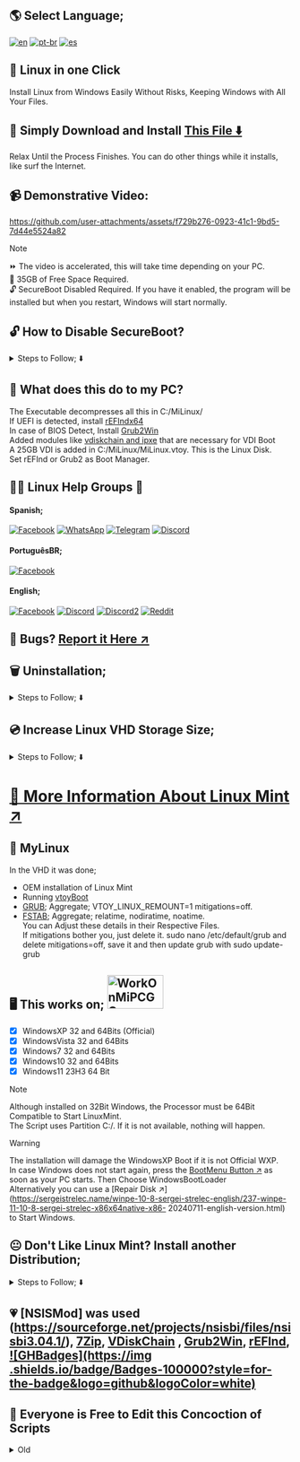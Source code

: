 ## 🌎 Select Language;
[![en](https://img.shields.io/badge/English-red.svg)](README.md)
[![pt-br](https://img.shields.io/badge/Português-pt--br-green.svg)](README.pt-br.md)
[![es](https://img.shields.io/badge/Espa%C3%B1ol-es-yellow.svg)](README.es.md)

## 🐧 Linux in one Click
Install Linux from Windows Easily
Without Risks, Keeping Windows with All Your Files.
## 💾 Simply Download and Install [This File ⬇️](https://master.dl.sourceforge.net/project/linuxoneclick/MiLinuxVDI.exe?viasf=1)
Relax Until the Process Finishes. You can do other things while it installs, like surf the Internet.

## 📹 Demonstrative Video:
https://github.com/user-attachments/assets/f729b276-0923-41c1-9bd5-7d44e5524a82
>[!NOTE]
> ⏩ The video is accelerated, this will take time depending on your PC.<br>
> 💽 35GB of Free Space Required. <br>
> 🔓 SecureBoot Disabled Required. If you have it enabled, the program will be installed but when you restart, Windows will start normally.
## 🔓 How to Disable SecureBoot?
<details>
<summary>Steps to Follow; ⬇️</summary>
<h2> 🔏 What is SecureBoot? </h2>
SecureBoot is a Security System which prevents non-certified programs from starting with the System. <br>
Unfortunately this Script Requires having SecureBoot Disabled since it is not signed by Microsoft

### 👨‍💻 Disable SecureBoot from BIOS;
To Deactivate SecureBoot with this method, you must restart the PC, and when it turns on, you must press the `Setup` key that appears on the screen. This is usually `F2` `F12` or `DEL` <br>
Then Search through the keyboard arrows for the Section `System\System`, `Start\Boot`, `Security` and in a Sub Menu SecureBoot should appear, set it to off, save and restart. <br>
This varies by PC, Here are some Examples; <br>
[![Dell](https://img.shields.io/badge/dell-007DB8?style=for-the-badge&logo=dell&logoColor=white)](https://www.dell.com/support/contents/ en-mx/videos/videoplayer/how-to-enable-secure-boot/6333794882112?lwp=rt) [![Asus](https://img.shields.io/badge/Asus-black?style=for- the-badge&logo=asus&logoColor=white)](https://www.youtube.com/watch?v=8nxl-ZzjapA) [![Acer](https://img.shields.io/badge/acer-83B81A? style=for-the-badge&logo=acer&logoColor=white)](https://www.youtube.com/watch?v=fziNzTmiwPE) [![HP](https://img.shields.io/badge/hp- 0096D6?style=for-the-badge&logo=hp&logoColor=white)](https://www.youtube.com/watch?v=mh5mDCw5L4M) [![Lenovo](https://img.shields.io/badge/ lenovo-E2231A?style=for-the-badge&logo=lenovo&logoColor=white)](https://support.lenovo.com/cl/es/videos/nvid500424-disable-and-enable-secure-boot-in-bios- lenovo-support-quick-tips) [![Samsung]( https://img.shields.io/badge/samsung-1428A0?style=for-the-badge&logo=Samsung&logoColor=white)](https://www. youtube.com/watch?v=4GPmc8QVCQE) [![MSI](https://img.shields.io/badge/MSI-FF0000?style=for-the-badge&logo=msi&logoColor=white)](https:// www.youtube.com/watch?v=EypQEavuO_8) [![]()]() [![]()]()
<details>
<summary>Lenovo ThinkPad</summary>
Here 2 Examples; <br>
Old Versions;
https://youtu.be/_MeUEWgv8i4?t=146 <br>
New Versions <br>
<video src="https://github.com/user-attachments/assets/1517bb59-abd1-43a2-9a51-0ef32ccd21db"/>

</details>
<details>
<summary>HP</summary>
You should restart your PC and when the screen turns on, quickly press the 'ESC' key and this menu will appear <br>
<img src="https://github.com/user-attachments/assets/61ba5f8b-7b1d-4323-94c2-36a757129b33"> <br>
Then you will have to choose `F10` <br>
A gray menu will open. With the Arrows on the keyboard you must go to the "System Security" Section and select "Startup Options" <br>
<img src="https://github.com/user-attachments/assets/52cbe76b-4613-430e-840c-bf8828a8ebc8"> <br>
Then `Enter` in SecureBoot and Set it to Disabled. <br>
<img src="https://github.com/user-attachments/assets/dc00844f-1067-47c1-afed-32c128222120"> <br>
Now Press `F10` or go to the Save and Restart Section. Reboot and Everything Ready.
</details>

<details>
<summary>Gigabyte</summary>
You must restart and when it turns on, press the 'DEL' key to display the menu. Then go to the System or BIOS Section and Select SecureBoot <br>
<img src="https://github.com/user-attachments/assets/284ecb93-4284-42af-b042-0a15faf6a894" width="350" height="240" /> <br>
Then select SecureBoot, enter and Disable/OFF. <br>
<img src="https://github.com/user-attachments/assets/cbff9304-1fb4-455f-9808-a8ccc3c93659" width="350" height="240" /> <br>
Now go to Save and Restart.


</details>
</details>

## 🤨 What does this do to my PC?
The Executable decompresses all this in C:/MiLinux/ <br>
If UEFI is detected, install [rEFIndx64](https://www.rodsbooks.com/refind/) <br>
In case of BIOS Detect, Install [Grub2Win](https://sourceforge.net/projects/grub2win/) <br>
Added modules like [vdiskchain and ipxe](https://github.com/ventoy/vdiskchain) that are necessary for VDI Boot <br>
A 25GB VDI is added in C:/MiLinux/MiLinux.vtoy. This is the Linux Disk. <br>
Set rEFInd or Grub2 as Boot Manager. <br>

## 🙋💖 Linux Help Groups 🤗
#### Spanish;
[![Facebook](https://img.shields.io/badge/Facebook-blue?logo=facebook&logoColor=fff&style=flat)](https://www.facebook.com/groups/LinuxGroups/)
[![WhatsApp](https://img.shields.io/badge/WhatsApp-25D366?logo=whatsapp&logoColor=fff&style=flat)](https://chat.whatsapp.com/BsBW4RbEVpj8KO22AN2KDB)
[![Telegram](https://img.shields.io/badge/Telegram-2CA5E0?style=fat&logo=telegram&logoColor=white)](https://t.me/addlist/pbpqO72i6x44MmQx)
[![Discord](https://img.shields.io/badge/Discord-7289DA?style=fat&logo=discord&logoColor=white)](https://discord.com/invite/XYYvqUF3pG)
#### PortuguêsBR;
[![Facebook](https://img.shields.io/badge/Facebook-blue?logo=facebook&logoColor=fff&style=flat)](https://www.facebook.com/groups/brlinux/)
#### English;
[![Facebook](https://img.shields.io/badge/Facebook-blue?logo=facebook&logoColor=fff&style=flat)](https://www.facebook.com/groups/GNUAndLinux/)
[![Discord](https://img.shields.io/badge/DiscordOfficial-87cf3e?style=fat&logo=discord&logoColor=white)](https://discord.gg/mint)
[![Discord2](https://img.shields.io/badge/Discord2-7289DA?style=fat&logo=discord&logoColor=white)](https://discord.com/invite/D4ETYhq)
[![Reddit](https://img.shields.io/badge/Reddit-FF5722?style=fat&logo=reddit&logoColor=white)](https://www.reddit.com/r/linuxmint/)

## 💢 Bugs? [Report it Here ↗️](https://github.com/weskerty/LinuxOneClick/issues/new)

## 🗑️ Uninstallation;
<details>
<summary>Steps to Follow; ⬇️</summary>
Simply go to C:/MiLinux/uninstall.exe to Uninstall it as seen in this Video; <br>
<video src="https://github.com/user-attachments/assets/fd6e3b13-3232-413f-881e-e8c56e44b71d"/> <br>

That's how easy it is.
</details>

## 💿 Increase Linux VHD Storage Size;
<details>
<summary>Steps to Follow; ⬇️</summary>
Go to the file called "AddStorage.bat" located in C:/MiLinux/ and Run it as Administrator. <br>
Then write the Amount you would like in GB. It must be the Total Size. Currently it is 25GB, if you want 5GB more then Write 30. It will add 5GB more so it has 30GB. <br>
Once the Process is completed, Restart to Linux and open the Disks Program, Right click on the EXT4 Disk and Reset Size. Then move the bar to cover the entire memory. Accept and Done. <br>
Demonstrative Video;
<video src="https://github.com/user-attachments/assets/09c339b1-b39a-4bf6-be96-2147463ed04b"/> <br>
</details>

# [💟 More Information About Linux Mint ↗️](https://linuxmint.com.es/)

## 🐧 MyLinux
In the VHD it was done;
* OEM installation of Linux Mint
* Running [vtoyBoot](https://github.com/ventoy/vtoyboot) <br>
* [GRUB](https://es.wikipedia.org/wiki/GNU_GRUB); Aggregate; VTOY_LINUX_REMOUNT=1 mitigations=off. <br>
* [FSTAB](https://es.wikipedia.org/wiki/Fstab); Aggregate; relatime, nodiratime, noatime. <br>
You can Adjust these details in their Respective Files. <br>
If mitigations bother you, just delete it. sudo nano /etc/default/grub and delete mitigations=off, save it and then update grub with sudo update-grub

## 🖥️ This works on; <img src="https://github.com/user-attachments/assets/8ff47ebe-780f-4d4b-894f-779c0887d844" alt="WorkOnMiPCGG" width="100" height="60"/>

- [x] WindowsXP 32 and 64Bits (Official)
- [x] WindowsVista 32 and 64Bits
- [x] Windows7 32 and 64Bits
- [x] Windows10 32 and 64Bits
- [x] Windows11 23H3 64 Bit

>[!NOTE]
> Although installed on 32Bit Windows, the Processor must be 64Bit Compatible to Start LinuxMint. <br>
> The Script uses Partition C:/. If it is not available, nothing will happen. <br>

> [!WARNING]
> The installation will damage the WindowsXP Boot if it is not Official WXP. <br>
> In case Windows does not start again, press the [BootMenu Button ↗️](Guides/BootMenu/BootMenu.md) as soon as your PC starts. Then Choose WindowsBootLoader<br>
> Alternatively you can use a [Repair Disk ↗️](https://sergeistrelec.name/winpe-10-8-sergei-strelec-english/237-winpe-11-10-8-sergei-strelec-x86x64native-x86- 20240711-english-version.html) to Start Windows. <br>

## 😐 Don't Like Linux Mint? Install another Distribution;
<details>
<summary>Steps to Follow; ⬇️</summary>
You can change the VHD Installation with VirtualBox and Follow the Corresponding Installation from There. <br>
Download and Install VirtualBox on Windows https://www.virtualbox.org/wiki/Downloads <br>
Open VirtualBox, Click on New Machine, Set the Name and Location of the ISO (installation media). Then Adjust the Resources that VirtualBox will use. YOU MUST CHECK ENABLE EFI. Then you select "Use Existing Disk" and select the Folder Icon to Find the Location of MiLinux.vhd.vtoy, select it and Next. Start the Virtual Machine and Install your Distro as usual.
Here is a Video Example;
<video src=""/> <br>
</details>


## 💗 [NSISMod] was used (https://sourceforge.net/projects/nsisbi/files/nsisbi3.04.1/), [7Zip](https://7zip-es.updatestar.com/), [VDiskChain](https://github.com/ventoy/vdiskchain) , [Grub2Win](https://sourceforge.net/projects/grub2win/files/), [rEFInd](https://www.rodsbooks.com/refind/), [![GHBadges](https://img .shields.io/badge/Badges-100000?style=for-the-badge&logo=github&logoColor=white)](https://github.com/alexandresanlim/Badges4-README.md-Profile/blob/master/README.md )

## 📝 Everyone is Free to Edit this Concoction of Scripts

<details>
<summary>Old</summary>
This was beautiful, you could even choose which Distro to install. But unfortunately it did not work with W7 and below, not even with curl due to certificate errors.

<video src="https://github.com/user-attachments/assets/a98d0f3e-bd70-4b2a-86cc-33724ea62dc0">

</details>

